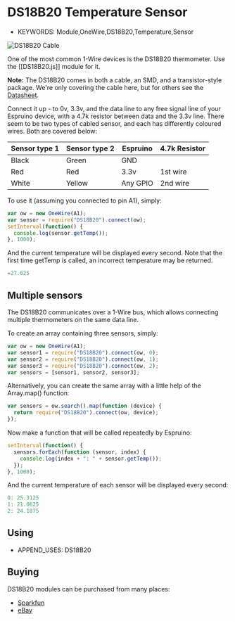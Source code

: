 <!--- Copyright (c) 2013 Gordon Williams, Pur3 Ltd. See the file LICENSE for copying permission. -->
DS18B20 Temperature Sensor
=======================

* KEYWORDS: Module,OneWire,DS18B20,Temperature,Sensor

![DS18B20 Cable](cable.jpg)

One of the most common 1-Wire devices is the DS18B20 thermometer. Use the [[DS18B20.js]] module for it.

**Note:** The DS18B20 comes in both a cable, an SMD, and a transistor-style package. We're only covering the cable here, but for others see the [Datasheet](/datasheets/DS18B20.pdf).

Connect it up - to 0v, 3.3v, and the data line to any free signal line of your Espruino device, with a 4.7k resistor between data and the 3.3v line. There seem to be two types of cabled sensor, and each has differently coloured wires. Both are covered below:

| Sensor type 1 | Sensor type 2 | Espruino   | 4.7k Resistor |
| --------- | --------- | ---------- | ------------- |
| Black     | Green     | GND        |               |
| Red       | Red       | 3.3v       | 1st wire      |
| White     | Yellow    | Any GPIO   | 2nd wire      |

To use it (assuming you connected to pin A1), simply:

```JavaScript
var ow = new OneWire(A1);
var sensor = require("DS18B20").connect(ow);
setInterval(function() {
  console.log(sensor.getTemp());
}, 1000);
```

And the current temperature will be displayed every second. Note that the first time getTemp is called, an incorrect temperature may be returned.

```JavaScript
=27.625
```

Multiple sensors
---------------

The DS18B20 communicates over a 1-Wire bus, which allows connecting multiple thermometers on the same data line.

To create an array containing three sensors, simply:

```JavaScript
var ow = new OneWire(A1);
var sensor1 = require("DS18B20").connect(ow, 0);
var sensor2 = require("DS18B20").connect(ow, 1);
var sensor3 = require("DS18B20").connect(ow, 2);
var sensors = [sensor1, sensor2, sensor3];
```

Alternatively, you can create the same array with a little help of the Array.map() function:

```JavaScript
var sensors = ow.search().map(function (device) {
  return require("DS18B20").connect(ow, device);
});
```

Now make a function that will be called repeatedly by Espruino:

```JavaScript
setInterval(function() {
  sensors.forEach(function (sensor, index) {
    console.log(index + ": " + sensor.getTemp());
  });
}, 1000);
```

And the current temperature of each sensor will be displayed every second:

```JavaScript
0: 25.3125
1: 21.0625
2: 24.1875
```

Using 
-----

* APPEND_USES: DS18B20

Buying
-----

DS18B20 modules can be purchased from many places:

* [Sparkfun](https://www.sparkfun.com/products/11050)
* [eBay](http://www.ebay.com/sch/i.html?_nkw=DS18B20)
